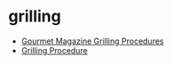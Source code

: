 # grilling

 * [Gourmet Magazine Grilling Procedures](index/g/gourmet-magazine-grilling-procedures-242904.json)
 * [Grilling Procedure](index/g/grilling-procedure-234697.json)
